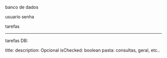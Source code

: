banco de dados

usuario
senha

tarefas

___________
tarefas DB:

title:
description: Opcional
isChecked: boolean
pasta: consultas, geral, etc..
